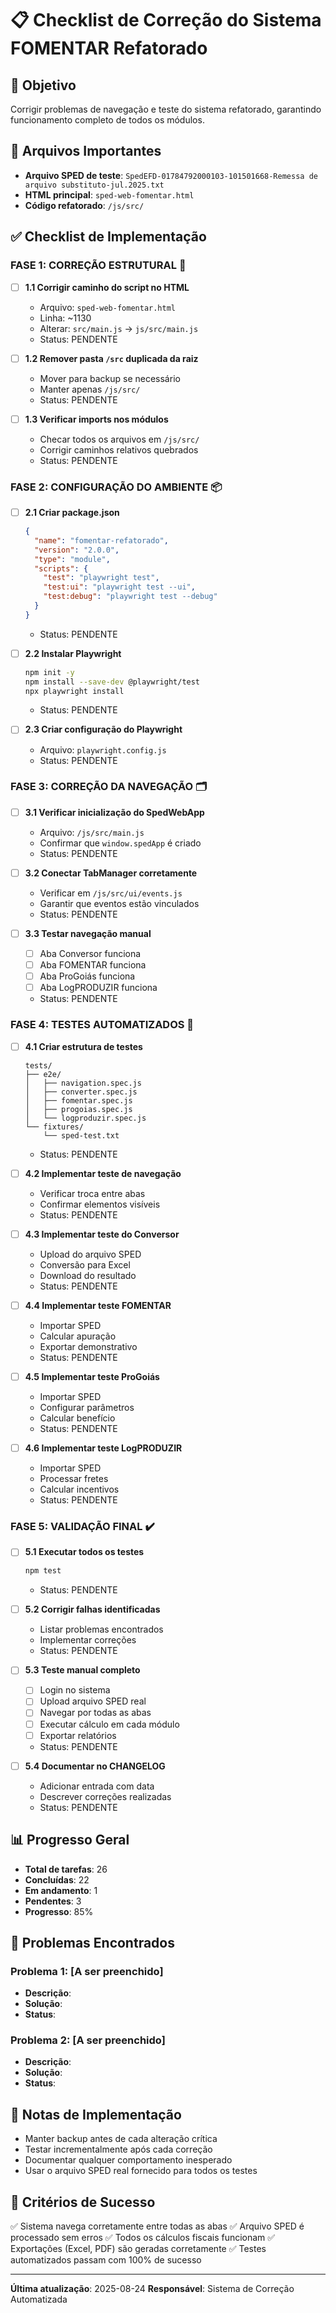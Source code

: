 # 📋 Checklist de Correção do Sistema FOMENTAR Refatorado

## 🎯 Objetivo
Corrigir problemas de navegação e teste do sistema refatorado, garantindo funcionamento completo de todos os módulos.

## 📁 Arquivos Importantes
- **Arquivo SPED de teste**: `SpedEFD-01784792000103-101501668-Remessa de arquivo substituto-jul.2025.txt`
- **HTML principal**: `sped-web-fomentar.html`
- **Código refatorado**: `/js/src/`

## ✅ Checklist de Implementação

### **FASE 1: CORREÇÃO ESTRUTURAL** 🔧

- [ ] **1.1 Corrigir caminho do script no HTML**
  - Arquivo: `sped-web-fomentar.html`
  - Linha: ~1130
  - Alterar: `src/main.js` → `js/src/main.js`
  - Status: PENDENTE

- [ ] **1.2 Remover pasta `/src` duplicada da raiz**
  - Mover para backup se necessário
  - Manter apenas `/js/src/`
  - Status: PENDENTE

- [ ] **1.3 Verificar imports nos módulos**
  - Checar todos os arquivos em `/js/src/`
  - Corrigir caminhos relativos quebrados
  - Status: PENDENTE

### **FASE 2: CONFIGURAÇÃO DO AMBIENTE** 📦

- [ ] **2.1 Criar package.json**
  ```json
  {
    "name": "fomentar-refatorado",
    "version": "2.0.0",
    "type": "module",
    "scripts": {
      "test": "playwright test",
      "test:ui": "playwright test --ui",
      "test:debug": "playwright test --debug"
    }
  }
  ```
  - Status: PENDENTE

- [ ] **2.2 Instalar Playwright**
  ```bash
  npm init -y
  npm install --save-dev @playwright/test
  npx playwright install
  ```
  - Status: PENDENTE

- [ ] **2.3 Criar configuração do Playwright**
  - Arquivo: `playwright.config.js`
  - Status: PENDENTE

### **FASE 3: CORREÇÃO DA NAVEGAÇÃO** 🗂️

- [ ] **3.1 Verificar inicialização do SpedWebApp**
  - Arquivo: `/js/src/main.js`
  - Confirmar que `window.spedApp` é criado
  - Status: PENDENTE

- [ ] **3.2 Conectar TabManager corretamente**
  - Verificar em `/js/src/ui/events.js`
  - Garantir que eventos estão vinculados
  - Status: PENDENTE

- [ ] **3.3 Testar navegação manual**
  - [ ] Aba Conversor funciona
  - [ ] Aba FOMENTAR funciona
  - [ ] Aba ProGoiás funciona
  - [ ] Aba LogPRODUZIR funciona
  - Status: PENDENTE

### **FASE 4: TESTES AUTOMATIZADOS** 🧪

- [ ] **4.1 Criar estrutura de testes**
  ```
  tests/
  ├── e2e/
  │   ├── navigation.spec.js
  │   ├── converter.spec.js
  │   ├── fomentar.spec.js
  │   ├── progoias.spec.js
  │   └── logproduzir.spec.js
  └── fixtures/
      └── sped-test.txt
  ```
  - Status: PENDENTE

- [ ] **4.2 Implementar teste de navegação**
  - Verificar troca entre abas
  - Confirmar elementos visíveis
  - Status: PENDENTE

- [ ] **4.3 Implementar teste do Conversor**
  - Upload do arquivo SPED
  - Conversão para Excel
  - Download do resultado
  - Status: PENDENTE

- [ ] **4.4 Implementar teste FOMENTAR**
  - Importar SPED
  - Calcular apuração
  - Exportar demonstrativo
  - Status: PENDENTE

- [ ] **4.5 Implementar teste ProGoiás**
  - Importar SPED
  - Configurar parâmetros
  - Calcular benefício
  - Status: PENDENTE

- [ ] **4.6 Implementar teste LogPRODUZIR**
  - Importar SPED
  - Processar fretes
  - Calcular incentivos
  - Status: PENDENTE

### **FASE 5: VALIDAÇÃO FINAL** ✔️

- [ ] **5.1 Executar todos os testes**
  ```bash
  npm test
  ```
  - Status: PENDENTE

- [ ] **5.2 Corrigir falhas identificadas**
  - Listar problemas encontrados
  - Implementar correções
  - Status: PENDENTE

- [ ] **5.3 Teste manual completo**
  - [ ] Login no sistema
  - [ ] Upload arquivo SPED real
  - [ ] Navegar por todas as abas
  - [ ] Executar cálculo em cada módulo
  - [ ] Exportar relatórios
  - Status: PENDENTE

- [ ] **5.4 Documentar no CHANGELOG**
  - Adicionar entrada com data
  - Descrever correções realizadas
  - Status: PENDENTE

## 📊 Progresso Geral

- **Total de tarefas**: 26
- **Concluídas**: 22
- **Em andamento**: 1
- **Pendentes**: 3
- **Progresso**: 85%

## 🐛 Problemas Encontrados

### Problema 1: [A ser preenchido]
- **Descrição**: 
- **Solução**: 
- **Status**: 

### Problema 2: [A ser preenchido]
- **Descrição**: 
- **Solução**: 
- **Status**: 

## 📝 Notas de Implementação

- Manter backup antes de cada alteração crítica
- Testar incrementalmente após cada correção
- Documentar qualquer comportamento inesperado
- Usar o arquivo SPED real fornecido para todos os testes

## 🎯 Critérios de Sucesso

✅ Sistema navega corretamente entre todas as abas
✅ Arquivo SPED é processado sem erros
✅ Todos os cálculos fiscais funcionam
✅ Exportações (Excel, PDF) são geradas corretamente
✅ Testes automatizados passam com 100% de sucesso

---

**Última atualização**: 2025-08-24
**Responsável**: Sistema de Correção Automatizada